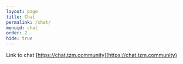```yaml
---
layout: page
title: Chat
permalink: /chat/
menuid: chat
order: 2
hide: true
---
```


Link to chat [https://chat.tzm.community](https://chat.tzm.community)
